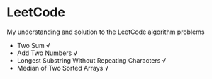# LeetCode
My understanding and solution to the LeetCode algorithm problems

- Two Sum √
- Add Two Numbers √
- Longest Substring Without Repeating Characters √
- Median of Two Sorted Arrays √

